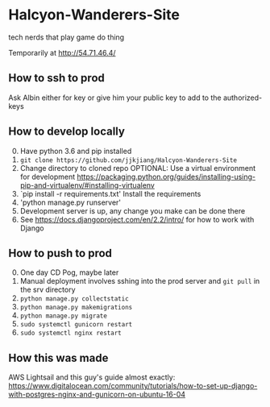 # Halcyon-Wanderers-Site
tech nerds that play game do thing

Temporarily at http://54.71.46.4/

## How to ssh to prod
Ask Albin either for key or give him your public key to add to the authorized-keys

## How to develop locally
0. Have python 3.6 and pip installed
1. `git clone https://github.com/jjkjiang/Halcyon-Wanderers-Site`
2. Change directory to cloned repo
OPTIONAL: Use a virtual environment for development https://packaging.python.org/guides/installing-using-pip-and-virtualenv/#installing-virtualenv
3. `pip install -r requirements.txt' Install the requirements
4. 'python manage.py runserver'
5. Development server is up, any change you make can be done there
6. See https://docs.djangoproject.com/en/2.2/intro/ for how to work with Django

## How to push to prod
0. One day CD Pog, maybe later
1. Manual deployment involves sshing into the prod server and `git pull` in the srv directory
2. `python manage.py collectstatic`
3. `python manage.py makemigrations`
4. `python manage.py migrate`
5. `sudo systemctl gunicorn restart`
6. `sudo systemctl nginx restart`

## How this was made
AWS Lightsail and this guy's guide almost exactly: 
https://www.digitalocean.com/community/tutorials/how-to-set-up-django-with-postgres-nginx-and-gunicorn-on-ubuntu-16-04
